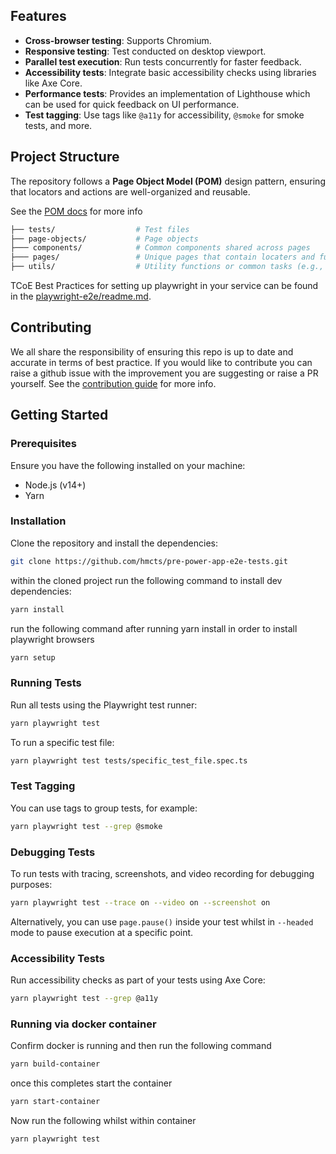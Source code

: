 ## Features

- **Cross-browser testing**: Supports Chromium.
- **Responsive testing**: Test conducted on desktop viewport.
- **Parallel test execution**: Run tests concurrently for faster feedback.
- **Accessibility tests**: Integrate basic accessibility checks using libraries like Axe Core.
- **Performance tests**: Provides an implementation of Lighthouse which can be used for quick feedback on UI performance.
- **Test tagging**: Use tags like `@a11y` for accessibility, `@smoke` for smoke tests, and more.

## Project Structure

The repository follows a **Page Object Model (POM)** design pattern, ensuring that locators and actions are well-organized and reusable.

See the [POM docs](https://github.com/hmcts/tcoe-playwright-example/blob/master/docs/PAGE_OBECT_MODEL.md) for more info

```sh
├── tests/                  # Test files
├── page-objects/           # Page objects
├─── components/            # Common components shared across pages
├─── pages/                 # Unique pages that contain locaters and functions
├── utils/                  # Utility functions or common tasks (e.g., login, API methods etc) (Helpers for the project)
```

TCoE Best Practices for setting up playwright in your service can be found in the [playwright-e2e/readme.md](https://github.com/hmcts/tcoe-playwright-example/blob/master/docs/BEST_PRACTICE.md).

## Contributing

We all share the responsibility of ensuring this repo is up to date and accurate in terms of best practice. If you would like to contribute you can raise a github issue with the improvement you are suggesting or raise a PR yourself. See the [contribution guide](https://github.com/hmcts/tcoe-playwright-example/blob/master/CONTRIBUTING.md) for more info.

## Getting Started

### Prerequisites

Ensure you have the following installed on your machine:

- Node.js (v14+)
- Yarn

### Installation

Clone the repository and install the dependencies:

```bash
git clone https://github.com/hmcts/pre-power-app-e2e-tests.git
```

within the cloned project run the following command to install dev dependencies:
```bash
yarn install
```

run the following command after running yarn install in order to install playwright browsers
```bash
yarn setup
```

### Running Tests

Run all tests using the Playwright test runner:

```bash
yarn playwright test
```

To run a specific test file:

```bash
yarn playwright test tests/specific_test_file.spec.ts
```

### Test Tagging

You can use tags to group tests, for example:

```bash
yarn playwright test --grep @smoke
```

### Debugging Tests

To run tests with tracing, screenshots, and video recording for debugging purposes:

```bash
yarn playwright test --trace on --video on --screenshot on
```

Alternatively, you can use `page.pause()` inside your test whilst in `--headed` mode to pause execution at a specific point.

### Accessibility Tests

Run accessibility checks as part of your tests using Axe Core:

```bash
yarn playwright test --grep @a11y
```

### Running via docker container

Confirm docker is running and then run the following command

```bash
yarn build-container
```

once this completes start the container

```bash
yarn start-container
```

Now run the following whilst within container

```bash
yarn playwright test
```
